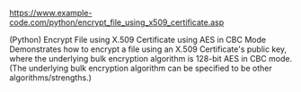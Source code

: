 https://www.example-code.com/python/encrypt_file_using_x509_certificate.asp

(Python) Encrypt File using X.509 Certificate using AES in CBC Mode
Demonstrates how to encrypt a file using an X.509 Certificate's public key, where the underlying bulk encryption algorithm is 128-bit AES in CBC mode. (The underlying bulk encryption algorithm can be specified to be other algorithms/strengths.)